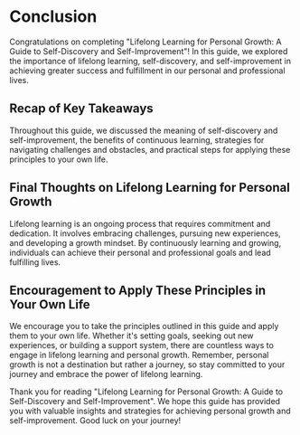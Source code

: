 # Conclusion

Congratulations on completing "Lifelong Learning for Personal Growth: A Guide to Self-Discovery and Self-Improvement"! In this guide, we explored the importance of lifelong learning, self-discovery, and self-improvement in achieving greater success and fulfillment in our personal and professional lives.

Recap of Key Takeaways
----------------------

Throughout this guide, we discussed the meaning of self-discovery and self-improvement, the benefits of continuous learning, strategies for navigating challenges and obstacles, and practical steps for applying these principles to your own life.

Final Thoughts on Lifelong Learning for Personal Growth
-------------------------------------------------------

Lifelong learning is an ongoing process that requires commitment and dedication. It involves embracing challenges, pursuing new experiences, and developing a growth mindset. By continuously learning and growing, individuals can achieve their personal and professional goals and lead fulfilling lives.

Encouragement to Apply These Principles in Your Own Life
--------------------------------------------------------

We encourage you to take the principles outlined in this guide and apply them to your own life. Whether it's setting goals, seeking out new experiences, or building a support system, there are countless ways to engage in lifelong learning and personal growth. Remember, personal growth is not a destination but rather a journey, so stay committed to your journey and embrace the power of lifelong learning.

Thank you for reading "Lifelong Learning for Personal Growth: A Guide to Self-Discovery and Self-Improvement". We hope this guide has provided you with valuable insights and strategies for achieving personal growth and self-improvement. Good luck on your journey!
